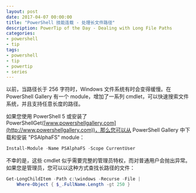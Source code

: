 ```yaml
---
layout: post
date: 2017-04-07 00:00:00
title: "PowerShell 技能连载 - 处理长文件路径"
description: PowerTip of the Day - Dealing with Long File Paths
categories:
- powershell
- tip
tags:
- powershell
- tip
- powertip
- series
---
```

以前，当路径长于 256 字符时，Windows 文件系统有时会变得缓慢。在 PowerShell Gallery 有一个 module，增加了一系列 cmdlet，可以快速搜索文件系统，并且支持任意长度的路径。


如果您使用 PowerShell 5 或安装了 PowerShellGet([www.powershellgallery.com](http://www.powershellgallery.com))，那么您可以从 PowerShell Gallery 中下载和安装 "PSAlphaFS" module：

```powershell
Install-Module -Name PSAlphaFS -Scope CurrentUser
```

不幸的是，这些 cmdlet 似乎需要完整的管理员特权，而对普通用户会抛出异常。如果您是管理员，您可以以这种方式查找长路径的文件：

```powershell
Get-LongChildItem -Path c:\windows -Recurse -File |
    Where-Object { $_.FullName.Length -gt 250 }
```

<!--本文国际来源：[Dealing with Long File Paths](http://community.idera.com/powershell/powertips/b/tips/posts/dealing-with-long-file-paths)-->
